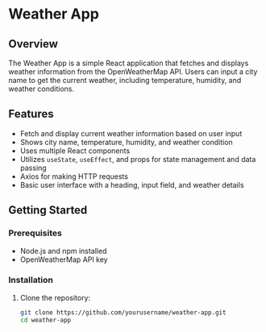 # Weather App

## Overview

The Weather App is a simple React application that fetches and displays weather information from the OpenWeatherMap API. Users can input a city name to get the current weather, including temperature, humidity, and weather conditions.

## Features

- Fetch and display current weather information based on user input
- Shows city name, temperature, humidity, and weather condition
- Uses multiple React components
- Utilizes `useState`, `useEffect`, and props for state management and data passing
- Axios for making HTTP requests
- Basic user interface with a heading, input field, and weather details

## Getting Started

### Prerequisites

- Node.js and npm installed
- OpenWeatherMap API key

### Installation

1. Clone the repository:
   ```bash
   git clone https://github.com/yourusername/weather-app.git
   cd weather-app
   ```
